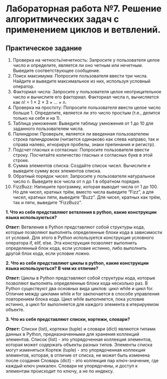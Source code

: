 # Лабораторная работа №7. Решение алгоритмических задач с применением циклов и ветвлений.

## Практическое задание
1. Проверка на четность/нечетность: Запросите у пользователя целое число и определите, является ли оно четным или нечетным. Выведите соответствующее сообщение.
2. Поиск максимума: Попросите пользователя ввести три числа. Найдите и выведите максимальное из них, используя условный оператор.
3. Факториал числа: Запросите у пользователя целое неотрицательное число и вычислите его факториал. Факториал числа n, вычисляется как n! = 1 × 2 × 3 × … × n.
4. Проверка на простоту: Попросите пользователя ввести целое число больше 1. Определите, является ли это число простым (т.е., делится только на себя и на 1).
5. Таблица умножения: Выведите таблицу умножения от 1 до 10 для заданного пользователем числа.
6. Палиндром: Проверьте, является ли введенная пользователем строка палиндромом (читается одинаково как слева направо, так и справа налево, игнорируя пробелы, знаки препинания и регистр).
7. Подсчет гласных и согласных: Попросите пользователя ввести строку. Посчитайте количество гласных и согласных букв в этой строке.
8. Сумма элементов списка: Создайте список чисел. Вычислите и выведите сумму всех элементов списка.
9. Обратный порядок чисел: Запросите у пользователя натуральное число n. Выведите все числа от n до 1 в обратном порядке.
10. FizzBuzz: Напишите программу, которая выводит числа от 1 до 100. Но для чисел, кратных трём, вместо числа выведите “Fizz”, а для чисел, кратных пяти, выведите “Buzz”. Для чисел, кратных как трём, так и пяти, выведите “FizzBuzz”.

**1. Что из себя представляют ветвления в python, какие конструкции языка используються?**

***Ответ:*** Ветвления в Python представляют собой структуры кода, которые позволяют выполнять определенные блоки кода в зависимости от условий. Для этого в Python используется конструкция условного оператора if, elif, else. Эта конструкция позволяет выполнить определенный блок кода, если условие истинно, либо выполнить другой блок кода, если условие ложно. 

**2. Что из себя представляют циклы в python, какие конструкции языка используються? В чем их отличие?**

***Ответ:*** Циклы в Python представляют собой структуры кода, которые позволяют выполнять определенные блоки кода несколько раз. В Python существуют два основных вида циклов: цикл while и цикл for. Отличие между циклами while и for заключается в способе управления повторением блока кода. Цикл while выполняется, пока условие истинно, а цикл for выполняется для каждого элемента в итерируемом объекте.

**3. Что из себя представляют списки, кортежи, словари?**

***Ответ:*** Списки (list), кортежи (tuple) и словари (dict) являются типами данных в Python, предназначенными для хранения коллекций элементов.
	Список (list) - это упорядоченная коллекция элементов, которая может содержать объекты разных типов. Элементы списка могут изменяться
	Кортеж (tuple) - это упорядоченная коллекция элементов, которая, в отличие от списка, не может быть изменена после создания 				Словарь (dict) - это коллекция пар ключ-значение, где каждый ключ уникален. Словари не упорядочены, и доступ к элементам происходит по ключу, а не по индексу.

